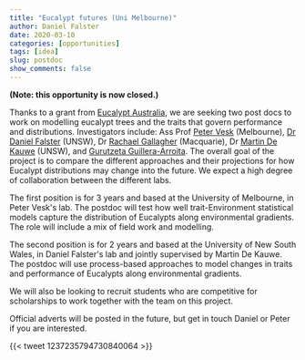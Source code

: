 ```yaml
---
title: "Eucalypt futures (Uni Melbourne)"
author: Daniel Falster
date: 2020-03-10
categories: [opportunities]
tags: [idea]
slug: postdoc
show_comments: false
---
```


**(Note: this opportunity is now closed.)**

Thanks to a grant from [Eucalypt Australia](https://www.eucalyptaustralia.org.au), we are seeking two post docs to work on modelling eucalypt trees and the traits that govern performance and distributions. Investigators include:  Ass Prof [Peter Vesk](https://petervesk.wordpress.com) (Melbourne), [Dr Daniel Falster](https://danielfalster.com) (UNSW), Dr [Rachael Gallagher](https://researchers.mq.edu.au/en/persons/rachael-gallagher) (Macquarie), Dr [Martin De Kauwe](https://mdekauwe.github.io) (UNSW), and [Gurutzeta Guillera-Arroita](https://gguilleraresearch.wordpress.com). The overall goal of the project is to compare the different approaches and their projections for how Eucalypt distributions may change into the future. We expect a high degree of collaboration between the different labs.

The first position is for 3 years and based at the University of Melbourne, in Peter Vesk's lab. The postdoc will test how well  trait-Environment statistical models capture the distribution of Eucalypts along environmental gradients. The role will include a mix of field work and modelling. 

The second position is for 2 years and based at the University of New South Wales, in Daniel Falster's lab and jointly supervised by Martin De Kauwe. The postdoc will use process-based approaches to model changes in traits and performance of Eucalypts along environmental gradients.


We will also be looking to recruit students who are competitive for scholarships to work together with the team on this project.

Official adverts will be posted in the future, but get in touch Daniel or Peter if you are interested.

{{< tweet 1237235794730840064 >}}
